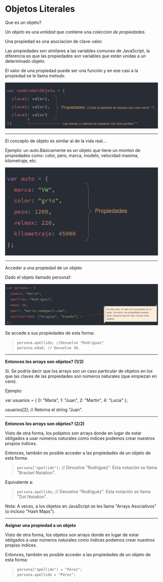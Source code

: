 <h1>Objetos Literales</h1>

Que es un objeto? 

Un *objeto* es una *entidad* que contiene una *coleccion de propiedades*. 

Una propiedad es una asociacion de clave-valor.

Las propiedades son similares a las variables comunes de JavaScript, la diferencia es que las propiedades son variables que están unidas a un determinado objeto.

El valor de una propiedad puede ser una función y en ese casi a la propiedad se le llama *método*.

![](https://github.com/lorecarreno/curso-preparacion-hack-academy/blob/main/images/clase9-Tema1-objeto.png?raw=true)

----------------------------------------------------------------

El concepto de objeto es similar al de la vida real...

Ejemplo: un *auto*.Básicamente es un objeto que tiene un monton de propiedades como: color, pero, marca, modelo, velocidad maxima, kilometraje, etc.

![](https://github.com/lorecarreno/curso-preparacion-hack-academy/blob/main/images/clase9-Tema1-objeto-concepto.png?raw=true)

----------------------------------------------------------------
Acceder a una propiedad de un objeto

Dado el objeto llamado persona1:

![](https://github.com/lorecarreno/curso-preparacion-hack-academy/blob/main/images/clase9-Tema1-objeto-acceder-propiedad.png?raw=true)

Se accede a sus propiedades de esta forma:

> ``persona.apellido; //Devuelve "Rodriguez"`` <br>
> ``peronsa.edad; // Devuelve 36.`` <br>

----------------------------------------------------------------
**Entonces los arrays son objetos? (1/2)**

Si. Se podría decir que los arrays son un caso particular de objetos en los que las claves de las propiedades son números naturales (que empiezan en cero).

Ejemplo:

var usuarios = {
    0: "María",
    1: "Juan",
    2: "Martin",
    4: "Lucia"
};

usuarios[2]; // Retorna el string "Juan".

----------------------------------------------------------------
**Entonces los arrays son objetos? (2/2)**

Visto de otra forma, los pobjetos son arrays donde en lugar de estar obligados a usar números naturales como índices podemos crear nuestros propios índices.

Entonces, también es posible acceder a las propiedades de un objeto de esta forma:

> ``persona["apellido"];`` // Devuelve "Rodriguez". Esta notación se llama "Bracket Notation".

Equivalente a:

> ``persona.apellido;`` // Devuelve "Rodriguez". Esta notación se llama "Dot Notation".

Nota: A veces, a los objetos en JavaScript se les llama "Arrays Asociativos" (o incluso "Hash Maps").


----------------------------------------------------------------
**Asignar una propiedad a un objeto**

Visto de otra forma, los objetos son arrays donde en lugar de estar obligados a usar números naturales como índices podemos crear nuestros propiso índices.

Entonces, también es posible acceder a las propiedades de un objeto de esta forma:

> ``persona["apellido"] = "Pérez";`` <br>
> ``persona.apellido = "Pérez";`` 




